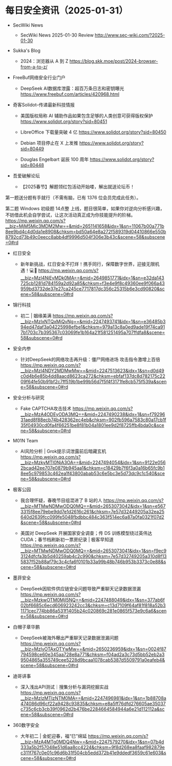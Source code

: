 # 每日安全资讯（2025-01-31）

- SecWiki News
  - SecWiki News 2025-01-30 Review
http://www.sec-wiki.com/?2025-01-30

- Sukka's Blog
  - 2024：浏览器从 A 到 Z
https://blog.skk.moe/post/2024-browser-from-a-to-z/

- FreeBuf网络安全行业门户
  - DeepSeek AI数据库泄露：超百万条日志和密钥曝光
https://www.freebuf.com/articles/420968.html

- 奇客Solidot–传递最新科技情报
  - 美国版权局称 AI 辅助作品如果包含足够的人类创意可获得版权保护
https://www.solidot.org/story?sid=80451

  - LibreOffice 下载量突破 4 亿
https://www.solidot.org/story?sid=80450

  - Debian 项目停止在 X 上发推
https://www.solidot.org/story?sid=80449

  - Douglas Engelbart 诞辰 100 周年
https://www.solidot.org/story?sid=80448

- 吾爱破解论坛
  - 【2025春节】解题领红包活动开始喽，解出就送论坛币！

第一题送分题有手就行（不需有脑，已有 1376 位会员完成此任务）。

第二题 Windows 初级题 14点整 上线，题目很简单，如果你对逆向分析感兴趣，不妨借此机会自学尝试，让这次活动真正成为你技能提升的阶梯。
https://mp.weixin.qq.com/s?__biz=MjM5Mjc3MDM2Mw==&mid=2651141658&idx=1&sn=11067b00a771b8ee9bd4c4d0da1e8908&chksm=bd50a64e8a272f589319d04410866e550b8792cd73b49c0eecc8abb4df9996d504f306e3b43c&scene=58&subscene=0#rd

- 红日安全
  - 新年新挑战，红日安全不打烊！携手同行，保障数字世界，迎接无限机遇！💻💼
https://mp.weixin.qq.com/s?__biz=MzI4NjEyMDk0MA==&mid=2649851771&idx=1&sn=e32da143725cb1281d784159a2d92a85&chksm=f3e4e9f8c49360ee9f066a43959bd3732de37e27ca245ce7717817dc356c25315b6e3cd90820&scene=58&subscene=0#rd

- 锦行科技
  - 初二 | 姻缘美满
https://mp.weixin.qq.com/s?__biz=MzIxNTQxMjQyNg==&mid=2247493741&idx=1&sn=e36485b394ed47daf3a04225998efbe1&chksm=979a13c8a0ed9ade19f74ca917b1703c7b395367c03069fe1b164a21f581251495a707ffdfa8&scene=58&subscene=0#rd

- 安全内参
  - 针对DeepSeek的网络攻击再升级：僵尸网络进场 攻击指令激增上百倍​
https://mp.weixin.qq.com/s?__biz=MzI4NDY2MDMwMw==&mid=2247513623&idx=1&sn=d0d49c0d4b6e85b4dd8aacd8623ca272&chksm=ebfaf137dc8d782175c2209f64fe50b91bf2c7ff519b1be99b56d7f5f4f3171fe8cb575f539a&scene=58&subscene=0#rd

- 安全分析与研究
  - Fake CAPTCHA攻击技术
https://mp.weixin.qq.com/s?__biz=MzA4ODEyODA3MQ==&mid=2247490238&idx=1&sn=f7929631aed8f88ecb74b428362ec4eb&chksm=902fb596a7583c80a17cb1f35f04930cd0fa4f66251be8f81b04a1801ee9d2f8725ffb4bda0c&scene=58&subscene=0#rd

- M01N Team
  - AI风险分析 | Grok提示词泄露前后暗藏玄机
https://mp.weixin.qq.com/s?__biz=MzkyMTI0NjA3OA==&mid=2247494054&idx=1&sn=9122e0562bcad42ee707e0879b945aa1&chksm=c18429b7f6f3a0a16b65fc9b18ee5c979853c462ea1f43800abab53c6e5bc3e5d73dc9c1c540&scene=58&subscene=0#rd

- 极客公园
  - 我合理怀疑，春晚节目组混进了 B 站的人
https://mp.weixin.qq.com/s?__biz=MTMwNDMwODQ0MQ==&mid=2653073042&idx=1&sn=e5673315f8ee79ebe9dd7e1d2616c261&chksm=7e57d32449205a32ea25640d2639fcc099fe5048fbdbbc484c363f514ec6a87a0fa0321f07d2&scene=58&subscene=0#rd

  - 美国对 DeepSeek 开展国家安全调查；传 DS 训练模型绕过英伟达 CUDA；春节档刷新初一票房纪录 | 极客早知道
https://mp.weixin.qq.com/s?__biz=MTMwNDMwODQ0MQ==&mid=2653073041&idx=1&sn=f9ec93124dfcfa3b5d40259ab4c2c990&chksm=7e57d32749205a310d8f135837f52b88af79c3c4cfa6f0101b33a99b48b746b953b3373c0e88&scene=58&subscene=0#rd

- 墨菲安全
  - DeepSeek因软件供应链安全问题导致严重聊天记录数据泄漏
https://mp.weixin.qq.com/s?__biz=MzkwOTM0MjI5NQ==&mid=2247488049&idx=1&sn=377ab6f02bf6685c6ecd606923242cc3&chksm=c13d7109f64af81f818a52b31171cec774bb86a531f1405b24c020869c281e0865f573e9c6a6&scene=58&subscene=0#rd

- 白帽子章华鹏
  - DeepSeek被海外曝出严重聊天记录数据泄漏问题
https://mp.weixin.qq.com/s?__biz=MzIyOTAxOTYwMw==&mid=2650236959&idx=1&sn=0024f87794598ce60e345aa728e8a771&chksm=f04ad2a3c73d5bb52eb2a39504865a355749cee5228d9bcaa1078cab5387d5509791a0eafeb4&scene=58&subscene=0#rd

- 迪哥讲事
  - 深入浅出API测试｜搜集分析与漏洞挖掘实战
https://mp.weixin.qq.com/s?__biz=MzIzMTIzNTM0MA==&mid=2247496981&idx=1&sn=1b88708a474086d96cf22a9428c93835&chksm=e8a5ff76dfd276605ae35037c735c6cb3cb39f0962d2b476be2284664584944a6e21d112112a&scene=58&subscene=0#rd

- 360数字安全
  - 大年初二 | 金蛇迎春，福“巳”绵延
https://mp.weixin.qq.com/s?__biz=MzA4MTg0MDQ4Nw==&mid=2247579270&idx=1&sn=07b4d333a5b2f57048e51d6aa8cc4224&chksm=9f8d268ea8faaf982879ec311f767c0e01c96d6b31f504cb5edd372b41e9ddedf3659c61e603&scene=58&subscene=0#rd

